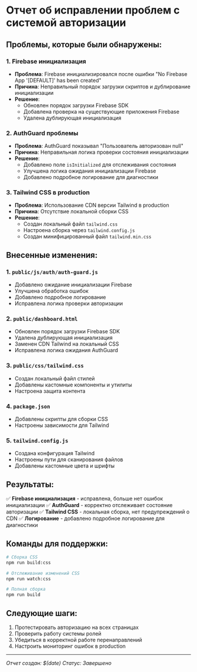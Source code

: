 # Отчет об исправлении проблем с системой авторизации

## Проблемы, которые были обнаружены:

### 1. Firebase инициализация
- **Проблема**: Firebase инициализировался после ошибки "No Firebase App '[DEFAULT]' has been created"
- **Причина**: Неправильный порядок загрузки скриптов и дублирование инициализации
- **Решение**: 
  - Обновлен порядок загрузки Firebase SDK
  - Добавлена проверка на существующие приложения Firebase
  - Удалена дублирующая инициализация

### 2. AuthGuard проблемы
- **Проблема**: AuthGuard показывал "Пользователь авторизован null"
- **Причина**: Неправильная логика проверки состояния инициализации
- **Решение**:
  - Добавлено поле `isInitialized` для отслеживания состояния
  - Улучшена логика ожидания инициализации Firebase
  - Добавлено подробное логирование для диагностики

### 3. Tailwind CSS в production
- **Проблема**: Использование CDN версии Tailwind в production
- **Причина**: Отсутствие локальной сборки CSS
- **Решение**:
  - Создан локальный файл `tailwind.css`
  - Настроена сборка через `tailwind.config.js`
  - Создан минифицированный файл `tailwind.min.css`

## Внесенные изменения:

### 1. `public/js/auth/auth-guard.js`
- Добавлено ожидание инициализации Firebase
- Улучшена обработка ошибок
- Добавлено подробное логирование
- Исправлена логика проверки авторизации

### 2. `public/dashboard.html`
- Обновлен порядок загрузки Firebase SDK
- Удалена дублирующая инициализация
- Заменен CDN Tailwind на локальный CSS
- Исправлена логика ожидания AuthGuard

### 3. `public/css/tailwind.css`
- Создан локальный файл стилей
- Добавлены кастомные компоненты и утилиты
- Настроена защита контента

### 4. `package.json`
- Добавлены скрипты для сборки CSS
- Настроены зависимости для Tailwind

### 5. `tailwind.config.js`
- Создана конфигурация Tailwind
- Настроены пути для сканирования файлов
- Добавлены кастомные цвета и шрифты

## Результаты:

✅ **Firebase инициализация** - исправлена, больше нет ошибок инициализации
✅ **AuthGuard** - корректно отслеживает состояние авторизации
✅ **Tailwind CSS** - локальная сборка, нет предупреждений о CDN
✅ **Логирование** - добавлено подробное логирование для диагностики

## Команды для поддержки:

```bash
# Сборка CSS
npm run build:css

# Отслеживание изменений CSS
npm run watch:css

# Полная сборка
npm run build
```

## Следующие шаги:

1. Протестировать авторизацию на всех страницах
2. Проверить работу системы ролей
3. Убедиться в корректной работе перенаправлений
4. Настроить мониторинг ошибок в production

---
*Отчет создан: $(date)*
*Статус: Завершено*